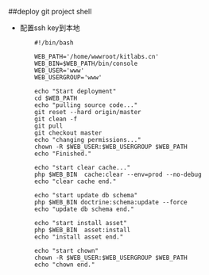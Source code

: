 ##deploy git project shell

- 配置ssh key到本地

		  #!/bin/bash
		
		  WEB_PATH='/home/wwwroot/kitlabs.cn'
		  WEB_BIN=$WEB_PATH/bin/console
		  WEB_USER='www'
		  WEB_USERGROUP='www'
		   
		  echo "Start deployment"
		  cd $WEB_PATH
		  echo "pulling source code..."
		  git reset --hard origin/master
		  git clean -f
		  git pull
		  git checkout master
		  echo "changing permissions..."
		  chown -R $WEB_USER:$WEB_USERGROUP $WEB_PATH
		  echo "Finished."
		  
		  echo "start clear cache..."
		  php $WEB_BIN  cache:clear --env=prod --no-debug
		  echo "clear cache end."
		  
		  echo "start update db schema"
		  php $WEB_BIN doctrine:schema:update --force
		  echo "update db schema end."
		  
		  echo "start install asset"
		  php $WEB_BIN  asset:install
		  echo "install asset end."
		  
		  echo "start chown"
		  chown -R $WEB_USER:$WEB_USERGROUP $WEB_PATH
		  echo "chown end."